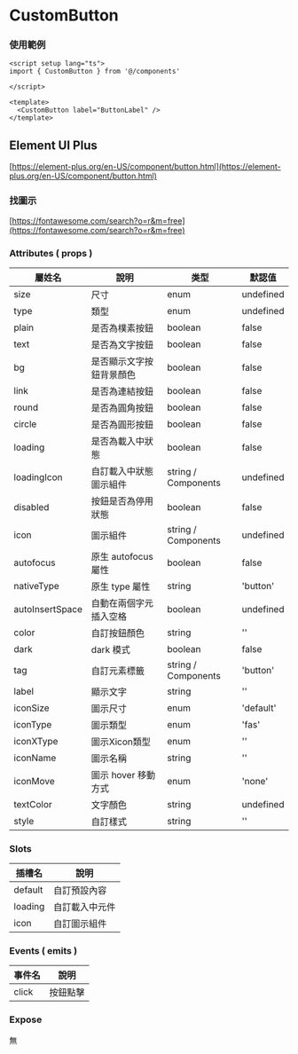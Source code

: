 # CustomButton

### 使用範例

```vue
<script setup lang="ts">
import { CustomButton } from '@/components'

</script>

<template>
  <CustomButton label="ButtonLabel" />
</template>
```

## Element UI Plus

[https://element-plus.org/en-US/component/button.html](https://element-plus.org/en-US/component/button.html)

### 找圖示

[https://fontawesome.com/search?o=r&m=free](https://fontawesome.com/search?o=r&m=free)

### Attributes ( props )

| 屬姓名          | 說明                    | 类型    | 默認值    |
| --------------- | ---------------------- | ------- | --------- |
| size            | 尺寸                   | enum    | undefined |
| type            | 類型                   | enum    | undefined |
| plain           | 是否為樸素按鈕          | boolean | false     |
| text            | 是否為文字按鈕          | boolean | false     |
| bg              | 是否顯示文字按鈕背景顏色 | boolean | false     |
| link            | 是否為連結按鈕          | boolean | false     |
| round           | 是否為圓角按鈕          | boolean | false     |
| circle          | 是否為圓形按鈕          | boolean | false     |
| loading         | 是否為載入中狀態        | boolean | false     |
| loadingIcon     | 自訂載入中狀態圖示組件  | string / Components | undefined |
| disabled        | 按鈕是否為停用狀態      | boolean | false     |
| icon            | 圖示組件               | string / Components | undefined |
| autofocus       | 原生 autofocus 屬性    | boolean  | false    |
| nativeType      | 原生 type 屬性         | string  | 'button'  |
| autoInsertSpace | 自動在兩個字元插入空格  | boolean  | undefined |
| color           | 自訂按鈕顏色           | string  | ''        |
| dark            | dark 模式             | boolean  | false     |
| tag             | 自訂元素標籤           | string / Components  | 'button'  |
| label           | 顯示文字               | string  | ''        |
| iconSize        | 圖示尺寸               | enum    | 'default' |
| iconType        | 圖示類型               | enum    | 'fas'     |
| iconXType       | 圖示Xicon類型          | enum    | ''        |
| iconName        | 圖示名稱               | string  | ''        |
| iconMove        | 圖示 hover 移動方式    | enum    | 'none'    |
| textColor       | 文字顏色               | string  | undefined |
| style           | 自訂樣式               | string  | ''        |

### Slots

| 插槽名  | 說明           |
| ------- | ------------- |
| default | 自訂預設內容   |
| loading | 自訂載入中元件 | 
| icon    | 自訂圖示組件   |


### Events ( emits )

| 事件名 | 說明     |
| ------ | ------- |
| click  | 按鈕點擊 |

### Expose

無
